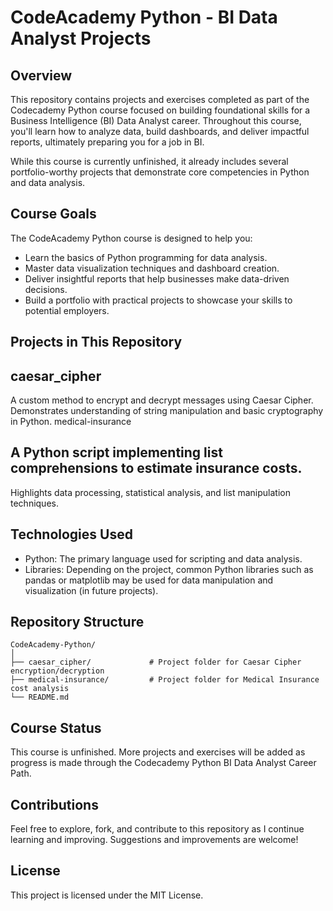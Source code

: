 # CodeAcademy Python - BI Data Analyst Projects

## Overview

This repository contains projects and exercises completed as part of the Codecademy Python course focused on building foundational skills for a Business Intelligence (BI) Data Analyst career. Throughout this course, you'll learn how to analyze data, build dashboards, and deliver impactful reports, ultimately preparing you for a job in BI.

While this course is currently unfinished, it already includes several portfolio-worthy projects that demonstrate core competencies in Python and data analysis.

## Course Goals

The CodeAcademy Python course is designed to help you:

* Learn the basics of Python programming for data analysis.
* Master data visualization techniques and dashboard creation.
* Deliver insightful reports that help businesses make data-driven decisions.
* Build a portfolio with practical projects to showcase your skills to potential employers.

## Projects in This Repository

## caesar_cipher
A custom method to encrypt and decrypt messages using Caesar Cipher.
Demonstrates understanding of string manipulation and basic cryptography in Python.
medical-insurance

## A Python script implementing list comprehensions to estimate insurance costs.

Highlights data processing, statistical analysis, and list manipulation techniques.

## Technologies Used

* Python: The primary language used for scripting and data analysis.
* Libraries: Depending on the project, common Python libraries such as pandas or matplotlib may be used for data manipulation and visualization (in future projects).

## Repository Structure

```
CodeAcademy-Python/
│
├── caesar_cipher/             # Project folder for Caesar Cipher encryption/decryption
├── medical-insurance/         # Project folder for Medical Insurance cost analysis
└── README.md
```                  

## Course Status

This course is unfinished. More projects and exercises will be added as progress is made through the Codecademy Python BI Data Analyst Career Path.

## Contributions

Feel free to explore, fork, and contribute to this repository as I continue learning and improving. Suggestions and improvements are welcome!

## License

This project is licensed under the MIT License.
